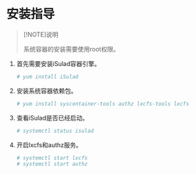 # 安装指导<a name="ZH-CN_TOPIC_0184808015"></a>

> [!NOTE]说明
>
> 系统容器的安装需要使用root权限。 

1. 首先需要安装iSulad容器引擎。

    ```bash
    # yum install iSulad
    ```

2. 安装系统容器依赖包。

    ```bash
    # yum install syscontainer-tools authz lxcfs-tools lxcfs
    ```

3. 查看iSulad是否已经启动。

    ```bash
    # systemctl status isulad
    ```

4. 开启lxcfs和authz服务。

    ```bash
    # systemctl start lxcfs
    # systemctl start authz
    ```
